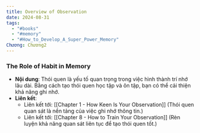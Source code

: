```yaml
---
title: Overview of Observation
date: 2024-08-31
tags:
  - "#books"
  - "#memory"
  - "#How_to_Develop_A_Super_Power_Memory"
Chương: Chương2
---
```


### The Role of Habit in Memory

- **Nội dung**: Thói quen là yếu tố quan trọng trong việc hình thành trí nhớ lâu dài. Bằng cách tạo thói quen học tập và ôn tập, bạn có thể cải thiện khả năng ghi nhớ.
- **Liên kết**:
    - Liên kết tới: [[Chapter 1 - How Keen Is Your Observation]] (Thói quen quan sát là nền tảng của việc ghi nhớ thông tin.)
    - Liên kết tới: [[Chapter 8 - How to Train Your Observation]] (Rèn luyện khả năng quan sát liên tục để tạo thói quen tốt.)